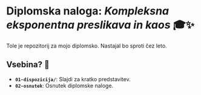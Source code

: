 # Diplomska naloga: *Kompleksna eksponentna preslikava in kaos* 🎓✨

Tole je repozitorij za mojo diplomsko. Nastajal bo sproti čez leto.

## Vsebina? 📂

- **`01-dispozicija/`**: Slajdi za kratko predstavitev.
- **`02-osnutek`**: Osnutek diplomske naloge.
